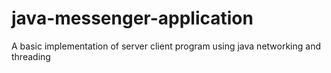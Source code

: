 # java-messenger-application
A basic implementation of server client program using java networking and threading
